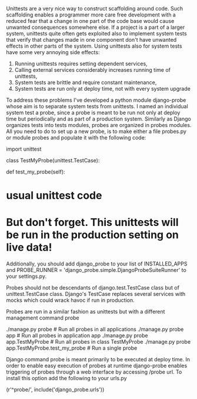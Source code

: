 Unittests are a very nice way to construct scaffolding around code. Such scaffolding enables a programmer more care free development with a reduced fear that a change in one part of the code base would cause unwanted consequences somewhere else. If a project is a part of a larger system, unittests quite often gets exploited also to implement system tests that verify that changes made in one component don't have unwanted effects in other parts of the system. Using unittests also for system tests have some very annoying side effects:

1. Running unittests requires setting dependent services,
2. Calling external services considerably increases running time of unittests,
3. System tests are brittle and require constant maintenance,
4. System tests are run only at deploy time, not with every system upgrade

To address these problems I've developed a python module django-probe whose aim is to separate system tests from unittests. I named an individual system test a probe, since a probe is meant to be run not only at deploy time but periodically and as part of a production system.  Similarly as Django organizes tests into tests modules, probes are organized in probes modules. All you need to do to set up a new probe, is to make either a file probes.py or module probes and populate it with the following code:

import unittest

class TestMyProbe(unittest.TestCase):

def test_my_probe(self):
  # usual unittest code
  # But don't forget. This unittests will be run in the production setting on live data!

Additionally, you should add django_probe to your list of INSTALLED_APPS and PROBE_RUNNER = 'django_probe.simple.DjangoProbeSuiteRunner' to your settings.py.

Probes should not be descendants of django.test.TestCase class but of unittest.TestCase class. Django's TestCase replaces several services with mocks which could wrack havoc if run in production.

Probes are run in a similar fashion as unittests but with a different management command probe

./manage.py probe        # Run all probes in all applications
./manage.py probe app        # Run all probes in application app
./manage.py probe app.TestMyProbe        # Run all probes in class TestMyProbe
./manage.py probe app.TestMyProbe.test_my_probe        # Run a single probe

Django command probe is meant primarily to be executed at deploy time. In order to enable easy execution of probes at runtime django-probe enables triggering of probes through a web interface by accessing /probe url. To install this option add the following to your urls.py

(r'^probe/', include('django_probe.urls'))